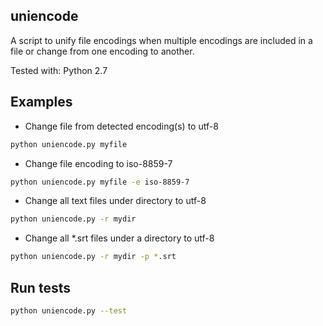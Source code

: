 ## uniencode

A script to unify file encodings when multiple encodings are 
included in a file or change from one encoding to another. 

Tested with: Python 2.7

## Examples

  - Change file from detected encoding(s) to utf-8
  
  ```bash
  python uniencode.py myfile
  ```
  - Change file encoding to iso-8859-7
  
  ```bash
  python uniencode.py myfile -e iso-8859-7
  ```

  - Change all text files under directory to utf-8

  ```bash
  python uniencode.py -r mydir
  ```

  - Change all *.srt files under a directory to utf-8

  ```bash
  python uniencode.py -r mydir -p *.srt
  ```
## Run tests

  ```bash
  python uniencode.py --test
  ```
